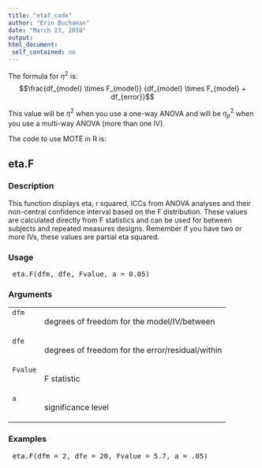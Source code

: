 ```yaml
---
title: "etaf_code"
author: "Erin Buchanan"
date: "March 23, 2018"
output: 
html_document:
 self_contained: no
---
```


The formula for $\eta^2$ is: $$\frac{df_{model} \times F_{model}} {df_{model} \times F_{model} + df_{error}}$$

This value will be $\eta^2$ when you use a one-way ANOVA and will be $\eta_p^2$ when you use a multi-way ANOVA (more than one IV).

The code to use MOTE in R is: 
 

 
<h2>eta.F</h2>  <h3>Description</h3>  <p>This function displays eta, r squared, ICCs from ANOVA analyses and their non-central confidence interval based on the F distribution. These values are calculated directly from F statistics and can be used  for between subjects and repeated measures designs. Remember if you have two or more IVs, these values are partial eta squared. </p>   <h3>Usage</h3>  <pre> eta.F(dfm, dfe, Fvalue, a = 0.05) </pre>   <h3>Arguments</h3>  <table summary="R argblock"> <tr valign="top"><td><code>dfm</code></td> <td> <p>degrees of freedom for the model/IV/between</p> </td></tr> <tr valign="top"><td><code>dfe</code></td> <td> <p>degrees of freedom for the error/residual/within</p> </td></tr> <tr valign="top"><td><code>Fvalue</code></td> <td> <p>F statistic</p> </td></tr> <tr valign="top"><td><code>a</code></td> <td> <p>significance level</p> </td></tr> </table>   <h3>Examples</h3>  <pre> eta.F(dfm = 2, dfe = 20, Fvalue = 5.7, a = .05) </pre>   </body></html> 

